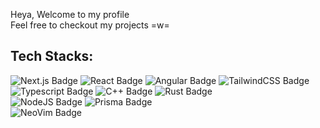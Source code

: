 
Heya, Welcome to my profile <br />
Feel free to checkout my projects =w=


## Tech Stacks:
<img src="https://img.shields.io/badge/NextJS-%231c0626?style=flat&logo=next.js" alt="Next.js Badge" /> <img src="https://img.shields.io/badge/React-%231c0626?style=flat&logo=react" alt="React Badge" /> <img src="https://img.shields.io/badge/Angular-%231c0626?style=flat&logo=angular&logoColor=%23a82837" alt="Angular Badge" /> <img src="https://img.shields.io/badge/TailwindCSS-%231c0626?style=flat&logo=tailwindcss" alt="TailwindCSS Badge" />
<br/>
<img src="https://img.shields.io/badge/Typescript-%231c0626?style=flat&logo=typescript" alt="Typescript Badge" /> <img src="https://img.shields.io/badge/C%2B%2B-%231c0626?style=flat&logo=c%2B%2B" alt="C++ Badge" /> <img src="https://img.shields.io/badge/Rust-1c0626?style=flat&logo=rust" alt="Rust Badge" />
<br/>
<img src="https://img.shields.io/badge/NodeJS-%231c0626?style=flat&logo=node.js" alt="NodeJS Badge" /> <img src="https://img.shields.io/badge/Prisma-%231c0626?style=flat&logo=prisma" alt="Prisma Badge" />
<br />
<img src="https://img.shields.io/badge/NeoVim-%231c0626?style=flat&logo=neovim" alt="NeoVim Badge" />
